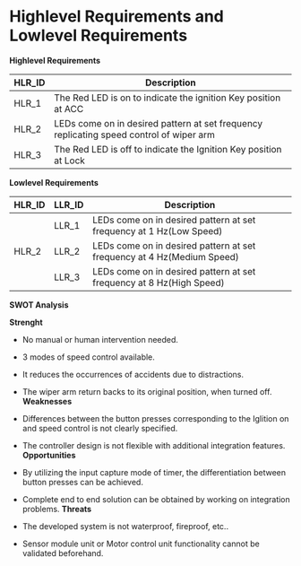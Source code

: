 # Highlevel Requirements and Lowlevel Requirements
**Highlevel Requirements**

| HLR_ID  | Description |
| ------------- | ------------- |
| HLR_1  | The Red LED is on to indicate the ignition Key position at ACC  |
| HLR_2  | LEDs come on in desired pattern at set frequency replicating speed control of wiper arm  |
| HLR_3 | The Red LED is off to indicate the Ignition Key position at Lock |

**Lowlevel Requirements**

| HLR_ID  | LLR_ID | Description |
| --- | ----- | ------------- |
|   | LLR_1 | LEDs come on in desired pattern at set frequency at 1 Hz(Low Speed)     |
| HLR_2  | LLR_2 | LEDs come on in desired pattern at set frequency at 4 Hz(Medium Speed)   |
| | LLR_3 | LEDs come on in desired pattern at set frequency at 8 Hz(High Speed) |

**SWOT Analysis** 

**Strenght** 

* No manual or human intervention needed.

* 3 modes of speed control available.

* It reduces the occurrences of accidents due to distractions.

* The wiper arm return backs to its original position, when turned off.
**Weaknesses** 

* Differences between the button presses corresponding to the Iglition on and speed control is not clearly specified.
*  The controller design is not flexible with additional integration features.
**Opportunities** 

* By utilizing the input capture mode of timer, the differentiation between button presses can be achieved.
* Complete end to end solution can be obtained by working on integration problems.
**Threats** 

* The developed system is not waterproof, fireproof, etc..
* Sensor module unit or Motor control unit functionality cannot be validated beforehand.
